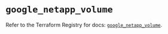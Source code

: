 # `google_netapp_volume`

Refer to the Terraform Registry for docs: [`google_netapp_volume`](https://registry.terraform.io/providers/hashicorp/google-beta/6.20.0/docs/resources/google_netapp_volume).
